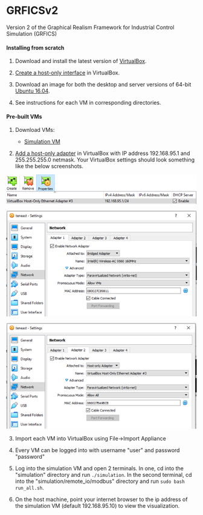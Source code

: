 # GRFICSv2
Version 2 of the Graphical Realism Framework for Industrial Control Simulation (GRFICS)

#### Installing from scratch

1. Download and install the latest version of [VirtualBox](https://www.virtualbox.org/wiki/Downloads).

2. [Create a host-only interface](https://www.virtualbox.org/manual/ch06.html#network_hostonly) in VirtualBox.

3. Download an image for both the desktop and server versions of 64-bit [Ubuntu 16.04](http://releases.ubuntu.com/16.04/).

4. See instructions for each VM in corresponding directories.

#### Pre-built VMs

1. Download VMs:

   - [Simulation VM](https://netorgft4230013-my.sharepoint.com/:u:/g/personal/sbryce_fortiphyd_com/EckacBkem-pDqmM8g0vJGUUBTBKX6JKvJPMzw4HWjbT0mw?e=FmLbky)

2. [Add a host-only adapter](https://www.virtualbox.org/manual/ch06.html#network_hostonly) in VirtualBox with IP address 192.168.95.1 and 255.255.255.0 netmask.
  Your VirtualBox settings should look something like the below screenshots.

  ![netset3](figures/network_settings3.PNG)

  ![netset1](figures/network_settings1.PNG)

  ![netset2](figures/network_settings2.PNG)

3. Import each VM into VirtualBox using File->Import Appliance

4. Every VM can be logged into with username "user" and password "password"

5. Log into the simulation VM and open 2 terminals. In one, cd into the "simulation" directory and run `./simulation`. In the second terminal, cd into the "simulation/remote_io/modbus" directory and run `sudo bash run_all.sh`.

6. On the host machine, point your internet browser to the ip address of the simulation VM (default 192.168.95.10) to view the visualization.
